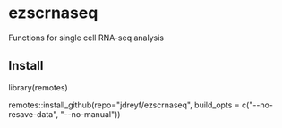 # ezscrnaseq
Functions for single cell RNA-seq analysis


## Install
library(remotes)  


remotes::install_github(repo="jdreyf/ezscrnaseq", build_opts = c("--no-resave-data", "--no-manual"))
